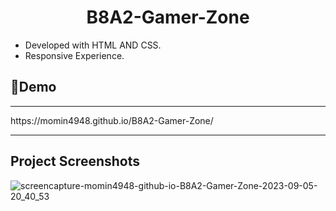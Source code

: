 <h1 align="center" id="title"> B8A2-Gamer-Zone </h1>
 <ul>
  <li> Developed with HTML AND CSS. </li>
  <li> Responsive Experience. </li>
</ul> 
<h2> 🚀Demo </h2>
<hr>
https://momin4948.github.io/B8A2-Gamer-Zone/
<hr>
<h2>Project Screenshots</h2>

![screencapture-momin4948-github-io-B8A2-Gamer-Zone-2023-09-05-20_40_53](https://github.com/momin4948/B8A2-Gamer-Zone/assets/76745956/dbe5ba1c-cf9c-4d43-abe1-1c2ab0306e3c)


	

